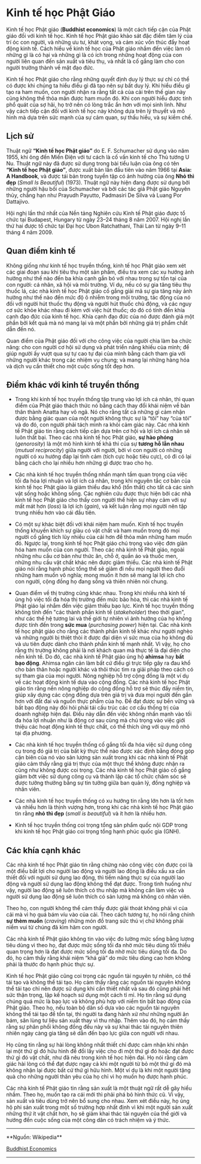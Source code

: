 # Kinh tế học Phật Giáo

Kinh tế học Phật giáo (**Buddhist economics**) là một cách tiếp cận của Phật giáo đối với kinh tế học. Kinh tế học Phật giáo khảo sát đặc điểm tâm lý của trí óc con người, và những ưu tư, khát vọng, và cảm xúc vốn thúc đẩy hoạt động kinh tế. Cách hiểu về kinh tế học của Phật giáo nhắm đến việc làm rõ những gì là có hại và những gì là có ích trong những hoạt động của con người liên quan đến sản xuất và tiêu thụ, và nhất là cố gắng làm cho con người trưởng thành về mặt đạo đức.

Kinh tế học Phật giáo cho rằng những quyết định duy lý thực sự chỉ có thể có được khi chúng ta hiểu điều gì đã tạo nên sự bất duy lý. Khi hiểu điều gì tạo ra ham muốn, con người nhận ra rằng tất cả của cải trên thế gian này cũng không thể thỏa mãn được ham muốn đó. Khi con người hiểu được tính phổ quát của sợ hãi, họ trở nên có lòng trắc ẩn hơn với mọi sinh linh. Như vậy cách tiếp cận đối với kinh tế học này không dựa trên lý thuyết và mô hình mà dựa trên sức mạnh của sự cảm quan, sự thấu hiểu, và sự kiềm chế.

## Lịch sử 

Thuật ngữ **“Kinh tế học Phật giáo”** do E. F. Schumacher sử dụng vào năm 1955, khi ông đến Miến Điện với tư cách là cố vấn kinh tế cho Thủ tướng U Nu. Thuật ngữ này đã được sử dụng trong bài tiểu luận của ông có tên **“Kinh tế học Phật giáo”**, được xuất bản lần đầu tiên vào năm 1966 tại **Asia: A Handbook**, và được tái bản trong tuyển tập có ảnh hưởng của ông **Nhỏ thì đẹp** (*Small Is Beautiful*) (1973). Thuật ngữ này hiện đang được sử dụng bởi những người hậu bối của Schumacher và bởi các tác giả Phật giáo Nguyên thủy, chẳng hạn như Prayudh Payutto, Padmasiri De Silva và Luang Por Dattajivo.

Hội nghị lần thứ nhất của Nền tảng Nghiên cứu Kinh tế Phật giáo được tổ chức tại Budapest, Hungary từ ngày 23–24 tháng 8 năm 2007. Hội nghị lần thứ hai được tổ chức tại Đại học Ubon Ratchathani, Thái Lan từ ngày 9–11 tháng 4 năm 2009.

## Quan điểm kinh tế

Không giống như kinh tế học truyền thống, kinh tế học Phật giáo xem xét các giai đoạn sau khi tiêu thụ một sản phẩm, điều tra xem các xu hướng ảnh hưởng như thế nào đến ba khía cạnh gắn bó với nhau trong sự tồn tại của con người: cá nhân, xã hội và môi trường. Ví dụ, nếu có sự gia tăng tiêu thụ thuốc lá, các nhà kinh tế học Phật giáo cố gắng giải mã sự gia tăng này ảnh hưởng như thế nào đến mức độ ô nhiễm trong môi trường, tác động của nó đối với người hút thuốc thụ động và người hút thuốc chủ động, và các nguy cơ sức khỏe khác nhau đi kèm với việc hút thuốc; do đó có tính đến khía cạnh đạo đức của kinh tế học. Khía cạnh đạo đức của nó được đánh giá một phần bởi kết quả mà nó mang lại và một phần bởi những giá trị phẩm chất dẫn đến nó.

Quan điểm của Phật giáo đối với cho công việc của người chia làm ba chức năng: cho con người cơ hội sử dụng và phát triển năng khiếu của mình; để giúp người ấy vượt qua sự tự cao tự đại của mình bằng cách tham gia với những người khác trong các nhiệm vụ chung; và mang lại những hàng hóa và dịch vụ cần thiết cho một cuộc sống tốt đẹp hơn.

## Điểm khác với kinh tế truyền thống

- Trong khi kinh tế học truyền thống tập trung vào lợi ích cá nhân, thì quan điểm của Phật giáo thách thức nó bằng cách thay đổi khái niệm về bản thân thành Anatta hay vô ngã. Nó cho rằng tất cả những gì cảm nhận được bằng giác quan của một người không thực sự là “tôi” hay “của tôi” và do đó, con người phải tách mình ra khỏi cảm giác này. Các nhà kinh tế Phật giáo tin rằng cách tiếp cận dựa trên cơ hội và lợi ích cá nhân sẽ luôn thất bại. Theo các nhà kinh tế học Phật giáo, **sự hào phóng** (*genorosity*) là một mô hình kinh tế khả thi của sự **tương hỗ lẫn nhau** (*mutual reciprocity*) giữa người với người, bởi vì con người có những người có xu hướng đáp lại tình cảm (tích cực hoặc tiêu cực), có đi có lại bằng cách cho lại nhiều hơn những gì được trao cho họ.

- Các nhà kinh tế học truyền thống nhấn mạnh tầm quan trọng của việc tối đa hóa lợi nhuận và lợi ích cá nhân, trong khi nguyên tắc cơ bản của kinh tế học Phật giáo là giảm thiểu đau khổ (tổn thất) cho tất cả các sinh vật sống hoặc không sống. Các nghiên cứu được thực hiện bởi các nhà kinh tế học Phật giáo cho thấy con người thể hiện sự nhạy cảm với sự mất mát hơn (*loss*) là lợi ích (*gain*), và kết luận rằng mọi người nên tập trung nhiều hơn vào cái đầu tiên.

- Có một sự khác biệt đối với khái niệm ham muốn. Kinh tế học truyền thống khuyến khích sự giàu có vật chất và ham muốn trong đó mọi người cố gắng tích lũy nhiều của cải hơn để thỏa mãn những ham muốn đó. Ngược lại, trong kinh tế học Phật giáo chú trọng vào việc đơn giản hóa ham muốn của con người. Theo các nhà kinh tế Phật giáo, ngoài những nhu cầu cơ bản như thức ăn, chỗ ở, quần áo và thuốc men, những nhu cầu vật chất khác nên được giảm thiểu. Các nhà kinh tế Phật giáo nói rằng hạnh phúc tổng thể sẽ giảm đi nếu mọi người theo đuổi những ham muốn vô nghĩa; mong muốn ít hơn sẽ mang lại lợi ích cho con người, cộng đồng họ đang sống và thiên nhiên nói chung.

- Quan điểm về thị trường cũng khác nhau. Trong khi nhiều nhà kinh tế ủng hộ việc tối đa hóa thị trường đến mức bão hòa, thì các nhà kinh tế Phật giáo lại nhắm đến việc giảm thiểu bạo lực. Kinh tế học truyền thống không tính đến "các thành phần kinh tế (*stakeholder*) theo thời gian", như các thế hệ tương lai và thế giới tự nhiên vì ảnh hưởng của họ không được tính đến trong **sức mua** (*purchasing power*) hiện tại. Các nhà kinh tế học phật giáo cho rằng các thành phần kinh tế khác như người nghèo và những người bị thiệt thòi ít được đại diện vì sức mua của họ không đủ và ưu tiên được dành cho thành phần kinh tế mạnh nhất. Vì vậy, họ cho rằng thị trường không phải là nơi khách quan mà thực tế là đại diện cho nền kinh tế. Do đó, các nhà kinh tế Phật giáo ủng hộ **ahimsa** hay **bất bạo động**. Ahimsa ngăn cản làm bất cứ điều gì trực tiếp gây ra đau khổ cho bản thân hoặc người khác và thôi thúc tìm ra giải pháp theo cách có sự tham gia của mọi người. Nông nghiệp hỗ trợ cộng đồng là một ví dụ về các hoạt động kinh tế dựa vào cộng đồng. Các nhà kinh tế học Phật giáo tin rằng nền nông nghiệp do cộng đồng hỗ trợ sẽ thúc đẩy niềm tin, giúp xây dựng các cộng đồng dựa trên giá trị và đưa mọi người đến gần hơn với đất đai và nguồn thực phẩm của họ. Để đạt được sự bền vững và bất bạo động này đòi hỏi phải tái cấu trúc các cơ cấu thống trị của doanh nghiệp hiện đại. Điều này dẫn đến việc không nhấn mạnh vào tối đa hóa lợi nhuận như là động cơ sau cùng mà chú trọng vào việc giới thiệu các hoạt động kinh tế thực chất, có thể thích ứng với quy mô nhỏ tại địa phương.

- Các nhà kinh tế học truyền thống cố gắng tối đa hóa việc sử dụng công cụ trong đó giá trị của bất kỳ thực thể nào được xác định bằng đóng góp cận biên của nó vào sản lượng sản xuất trong khi các nhà kinh tế Phật giáo cảm thấy rằng giá trị thực của một thực thể không được nhận ra cũng như không được coi trọng. Các nhà kinh tế học Phật giáo cố gắng giảm bớt việc sử dụng công cụ và thành lập các tổ chức chăm sóc sẽ được tưởng thưởng bằng sự tin tưởng giữa ban quản lý, đồng nghiệp và nhân viên.

- Các nhà kinh tế học truyền thống có xu hướng tin rằng lớn hơn là tốt hơn và nhiều hơn là thịnh vượng hơn, trong khi các nhà kinh tế học Phật giáo tin rằng **nhỏ thì đẹp** (*small is beautiful*) và ít hơn là nhiều hơn.

- Kinh tế học truyền thống coi trọng tổng sản phẩm quốc nội GDP trong khi kinh tế học Phật giáo coi trọng tổng hạnh phúc quốc gia (GNH).

## Các khía cạnh khác

Các nhà kinh tế học Phật giáo tin rằng chừng nào công việc còn được coi là một điều bất lợi cho người lao động và người lao động là điều xấu xa cần thiết đối với người sử dụng lao động, thì tiềm năng thực sự của người lao động và người sử dụng lao động không thể đạt được. Trong tình huống như vậy, người lao động sẽ luôn thích có thu nhập mà không cần làm việc và người sử dụng lao động sẽ luôn thích có sản lượng mà không có nhân viên.

Theo họ, con người không thể cảm thấy được giải thoát không phải vì của cải mà vì họ quá bám víu vào của cải. Theo cách tương tự, họ nói rằng chính **sự thèm muốn** (*craving*) những món đồ trang sức thú vị chứ không phải niềm vui từ chúng đã kìm hãm con người.

Các nhà kinh tế Phật giáo không tin vào việc đo lường mức sống bằng lượng tiêu dùng vì theo họ, đạt được mức sống tối đa nhờ mức tiêu dùng tối thiểu quan trọng hơn là đạt được mức sống tối đa nhờ mức tiêu dùng tối đa. Do đó, họ cảm thấy rằng khái niệm “khá giả” do mức tiêu dùng cao hơn không phải là thước đo hạnh phúc thực sự.

Kinh tế học Phật giáo cũng coi trọng các nguồn tài nguyên tự nhiên, có thể tái tạo và không thể tái tạo. Họ cảm thấy rằng các nguồn tài nguyên không thể tái tạo chỉ nên được sử dụng khi cần thiết nhất và sau đó cũng phải hết sức thận trọng, lập kế hoạch sử dụng một cách tỉ mỉ. Họ tin rằng sử dụng chúng quá mức là bạo lực và không phù hợp với niềm tin bất bạo động của Phật giáo. Theo họ, nếu toàn bộ dân số dựa vào các nguồn tài nguyên không thể tái tạo để tồn tại, thì người ta đang hành xử như những người ăn bám, săn lùng tư liệu sản xuất thay vì thu nhập. Thêm vào đó, họ cảm thấy rằng sự phân phối không đồng đều này và sự khai thác tài nguyên thiên nhiên ngày càng gia tăng sẽ dẫn đến bạo lực giữa con người với nhau.

Họ cũng tin rằng sự hài lòng không nhất thiết chỉ được cảm nhận khi nhận lại một thứ gì đó hữu hình để đổi lấy việc cho đi một thứ gì đó hoặc đạt được thứ gì đó vật chất, như đã nêu trong kinh tế học hiện đại. Họ nói rằng cảm giác hài lòng có thể đạt được ngay cả khi một người từ bỏ một thứ gì đó mà không nhận lại được bất cứ thứ gì hữu hình. Một ví dụ là khi một người tặng quà cho những người thân yêu của họ chỉ vì họ muốn họ được hạnh phúc.

Các nhà kinh tế Phật giáo tin rằng sản xuất là một thuật ngữ rất dễ gây hiểu nhầm. Theo họ, muốn tạo ra cái mới thì phải phá bỏ hình thức cũ. Vì vậy, sản xuất và tiêu dùng trở nên bổ sung cho nhau. Xem xét điều này, họ ủng hộ phi sản xuất trong một số trường hợp nhất định vì khi một người sản xuất những thứ ít vật chất hơn, họ sẽ giảm khai thác tài nguyên của thế giới và hướng đến cuộc sống của một công dân có trách nhiệm và ý thức.

<hr/>
**Nguồn: Wikipedia**

[Buddhist Economics](https://en.wikipedia.org/wiki/Buddhist_economics)
<hr/>